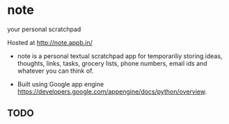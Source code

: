 note
====

your personal scratchpad


Hosted at http://note.appb.in/


* note is a personal textual scratchpad app 
for temporariliy storing ideas, thoughts, 
links, tasks, grocery lists, phone numbers, email ids and whatever you can think of.

* Built using Google app engine <https://developers.google.com/appengine/docs/python/overview>.


## TODO 



